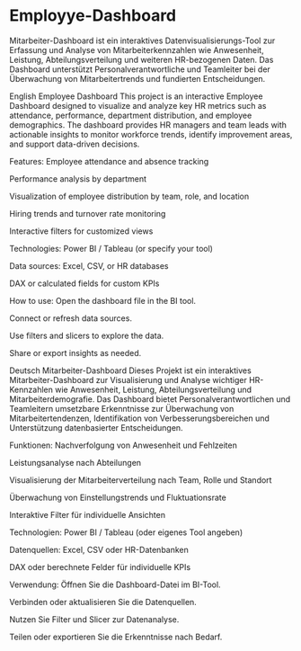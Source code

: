 # Employye-Dashboard
Mitarbeiter-Dashboard ist ein interaktives Datenvisualisierungs-Tool zur Erfassung und Analyse von Mitarbeiterkennzahlen wie Anwesenheit, Leistung, Abteilungsverteilung und weiteren HR-bezogenen Daten. Das Dashboard unterstützt Personalverantwortliche und Teamleiter bei der Überwachung von Mitarbeitertrends und fundierten Entscheidungen.

English
Employee Dashboard
This project is an interactive Employee Dashboard designed to visualize and analyze key HR metrics such as attendance, performance, department distribution, and employee demographics. The dashboard provides HR managers and team leads with actionable insights to monitor workforce trends, identify improvement areas, and support data-driven decisions.

Features:
Employee attendance and absence tracking

Performance analysis by department

Visualization of employee distribution by team, role, and location

Hiring trends and turnover rate monitoring

Interactive filters for customized views

Technologies:
Power BI / Tableau (or specify your tool)

Data sources: Excel, CSV, or HR databases

DAX or calculated fields for custom KPIs

How to use:
Open the dashboard file in the BI tool.

Connect or refresh data sources.

Use filters and slicers to explore the data.

Share or export insights as needed.

Deutsch
Mitarbeiter-Dashboard
Dieses Projekt ist ein interaktives Mitarbeiter-Dashboard zur Visualisierung und Analyse wichtiger HR-Kennzahlen wie Anwesenheit, Leistung, Abteilungsverteilung und Mitarbeiterdemografie. Das Dashboard bietet Personalverantwortlichen und Teamleitern umsetzbare Erkenntnisse zur Überwachung von Mitarbeitertendenzen, Identifikation von Verbesserungsbereichen und Unterstützung datenbasierter Entscheidungen.

Funktionen:
Nachverfolgung von Anwesenheit und Fehlzeiten

Leistungsanalyse nach Abteilungen

Visualisierung der Mitarbeiterverteilung nach Team, Rolle und Standort

Überwachung von Einstellungstrends und Fluktuationsrate

Interaktive Filter für individuelle Ansichten

Technologien:
Power BI / Tableau (oder eigenes Tool angeben)

Datenquellen: Excel, CSV oder HR-Datenbanken

DAX oder berechnete Felder für individuelle KPIs

Verwendung:
Öffnen Sie die Dashboard-Datei im BI-Tool.

Verbinden oder aktualisieren Sie die Datenquellen.

Nutzen Sie Filter und Slicer zur Datenanalyse.

Teilen oder exportieren Sie die Erkenntnisse nach Bedarf.
